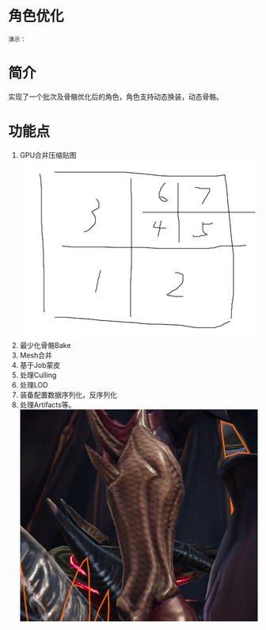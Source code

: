 # 角色优化
    演示：
        
# 简介
实现了一个批次及骨骼优化后的角色，角色支持动态换装，动态骨骼。
# 功能点
1. GPU合并压缩贴图 
![合并位置](1.png)
1. 最少化骨骼Bake
2. Mesh合并
3. 基于Job蒙皮
4. 处理Culling
5. 处理LOD
6. 装备配置数据序列化，反序列化
7. 处理Artifacts等。
![uv溢出](2.png)

